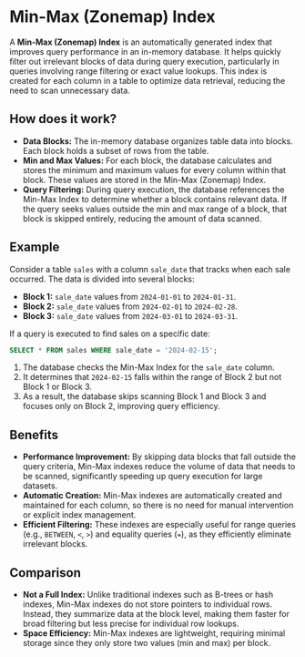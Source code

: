 # Min-Max (Zonemap) Index

A **Min-Max (Zonemap) Index** is an automatically generated index that improves query performance in an in-memory database. It helps quickly filter out irrelevant blocks of data during query execution, particularly in queries involving range filtering or exact value lookups. This index is created for each column in a table to optimize data retrieval, reducing the need to scan unnecessary data.

## How does it work?

- **Data Blocks:** The in-memory database organizes table data into blocks. Each block holds a subset of rows from the table.
- **Min and Max Values:** For each block, the database calculates and stores the minimum and maximum values for every column within that block. These values are stored in the Min-Max (Zonemap) Index.
- **Query Filtering:** During query execution, the database references the Min-Max Index to determine whether a block contains relevant data. If the query seeks values outside the min and max range of a block, that block is skipped entirely, reducing the amount of data scanned.

## Example

Consider a table `sales` with a column `sale_date` that tracks when each sale occurred. The data is divided into several blocks:

- **Block 1:** `sale_date` values from `2024-01-01` to `2024-01-31`.
- **Block 2:** `sale_date` values from `2024-02-01` to `2024-02-28`.
- **Block 3:** `sale_date` values from `2024-03-01` to `2024-03-31`.

If a query is executed to find sales on a specific date:

```sql
SELECT * FROM sales WHERE sale_date = '2024-02-15';
```

1. The database checks the Min-Max Index for the `sale_date` column.
2. It determines that `2024-02-15` falls within the range of Block 2 but not Block 1 or Block 3.
3. As a result, the database skips scanning Block 1 and Block 3 and focuses only on Block 2, improving query efficiency.

## Benefits

- **Performance Improvement:** By skipping data blocks that fall outside the query criteria, Min-Max indexes reduce the volume of data that needs to be scanned, significantly speeding up query execution for large datasets.
- **Automatic Creation:** Min-Max indexes are automatically created and maintained for each column, so there is no need for manual intervention or explicit index management.
- **Efficient Filtering:** These indexes are especially useful for range queries (e.g., `BETWEEN`, `<`, `>`) and equality queries (`=`), as they efficiently eliminate irrelevant blocks.

## Comparison

- **Not a Full Index:** Unlike traditional indexes such as B-trees or hash indexes, Min-Max indexes do not store pointers to individual rows. Instead, they summarize data at the block level, making them faster for broad filtering but less precise for individual row lookups.
- **Space Efficiency:** Min-Max indexes are lightweight, requiring minimal storage since they only store two values (min and max) per block.